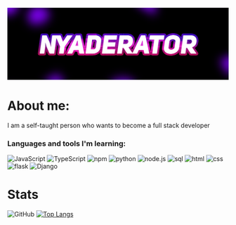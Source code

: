 ![Header](https://github.com/NyaDerator/NyaDerator/blob/main/images/banner_2.png)

# About me:
I am a self-taught person who wants to become a full stack developer

### Languages and tools I'm learning:
![JavaScript](https://img.shields.io/badge/-JavaScript-000000?style=for-the-badge&logo=JavaScript&logoColor=E9D54D)
![TypeScript](https://img.shields.io/badge/-TypeScript-000000?style=for-the-badge&logo=TypeScript&logoColor=00cccc)
![npm](https://img.shields.io/badge/-npm-000000?style=for-the-badge&logo=npm&logoColor=912a3d)
![python](https://img.shields.io/badge/-python-000000?style=for-the-badge&logo=python&logoColor=003773)
![node.js](https://img.shields.io/badge/-node.js-000000?style=for-the-badge&logo=node.js&logoColor=328a00)
![sql](https://img.shields.io/badge/-sql-000000?style=for-the-badge&logo=sqlite&logoColor=00505c)
![html](https://img.shields.io/badge/-html-000000?style=for-the-badge&logo=html5&logoColor=ba6811)
![css](https://img.shields.io/badge/-CSS-000000?style=for-the-badge&logo=CSS3&logoColor=00345c)
![flask](https://img.shields.io/badge/-flask-000000?style=for-the-badge&logo=flask&logoColor=828282)
![Django](https://img.shields.io/badge/-Django-000000?style=for-the-badge&logo=Django&logoColor=328a00)

# Stats
![GitHub](https://github-readme-stats.vercel.app/api?username=NyaDerator&show_icons=true&theme=midnight-purple)
[![Top Langs](https://github-readme-stats.vercel.app/api/top-langs/?username=NyaDerator&theme=midnight-purple)](https://github.com/NyaDerator/github-readme-stats)
